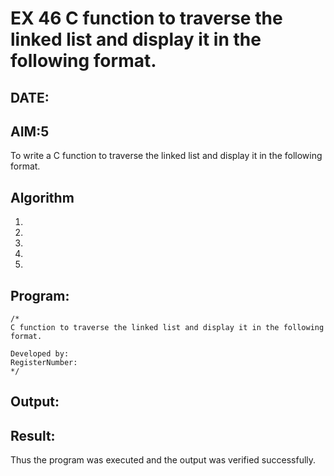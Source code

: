 # EX 46 C function to traverse the linked list and display it in the following format.
## DATE:
## AIM:5
To write a C function to traverse the linked list and display it in the following format.

## Algorithm
1. 
2. 
3. 
4.  
5.   

## Program:
```
/*
C function to traverse the linked list and display it in the following format.

Developed by: 
RegisterNumber:  
*/
```

## Output:



## Result:
Thus the program was executed and the output was verified successfully.
